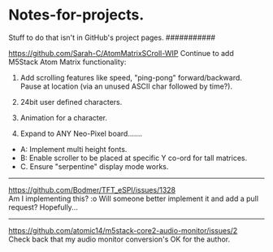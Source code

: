 # Notes-for-projects.
Stuff to do that isn't in GitHub's project pages.
###########

https://github.com/Sarah-C/AtomMatrixSCroll-WIP
Continue to add M5Stack Atom Matrix functionality:
1. Add scrolling features like speed, "ping-pong" forward/backward. Pause at location (via an unused ASCII char followed by time?).
2. 24bit user defined characters.
3. Animation for a character.

4. Expand to ANY Neo-Pixel board.......
* A: Implement multi height fonts.
* B: Enable scroller to be placed at specific Y co-ord for tall matrices.
* C. Ensure "serpentine" display mode works.

----------------

https://github.com/Bodmer/TFT_eSPI/issues/1328                    
Am I implementing this? :o    Will someone better implement it and add a pull request? Hopefully...


----------------



https://github.com/atomic14/m5stack-core2-audio-monitor/issues/2                  
Check back that my audio monitor conversion's OK for the author.

